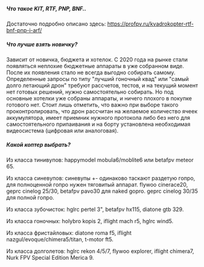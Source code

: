 ##### Что такое KIT, RTF, PNP, BNF..

Достаточно подробно описано здесь: https://profpv.ru/kvadrokopter-rtf-bnf-pnp-i-arf/

##### Что лучше взять новичку?

Зависит от новичка, бюджета и хотелок. С 2020 года на рынке стали появляться неплохие бюджетные аппараты в уже собранном виде. После их появления стало не всегда выгодно собирать самому. Определенные запросы по типу "лучший гоночный квад" или "самый долго летающий дрон" требуют рассчетов, тестов, и на текущий момент нет  готовых решений, нужно самостоятельно собирать.
Но под основные хотелки уже собраны аппараты, и ничего плохого в покупке готового нет. Стоит лишь отметить, что важно при выборе такого проконтролировать, что дрон рассчитан на желаемое количество ячеек аккумулятора, имеет приемник нужного протокола либо без него для самостоятельного припаивания и на борту установлена необходимая видеосистема (цифровая или аналоговая).

##### Какой коптер выбрать?

Из класса тинивупов: happymodel mobula6/moblite6 или betafpv meteor 65.

Из класса синевупов: синевупы +- одинаково таскают раздетую гопро, для полноценной гопро нужен тяговитый аппарат. flywoo cinerace20, geprc cinelog 25/30, betafpv pavo30 для naked gopro. geprc cinelog 30/35 для полной гопро. 

Из класса зубочисток: hglrc pertel 3", betafpv hx115, diatone gtb 329.

Из класса гоночных: holybro kopis 2, iflight mach r5, hglrc wind5.

Из класса фристайловых: diatone roma f5, iflight nazgul/evoque/chimera5/titan, t-motor ft5.

Из класса долголетов: hglrc rekon 4/5/7, flywoo explorer, iflight chimera7, Nurk FPV Special Edition Merica 9.
